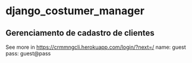 # django_costumer_manager
## Gerenciamento de cadastro de clientes
See more in https://crmmngcli.herokuapp.com/login/?next=/
name: guest
pass: guest@pass
